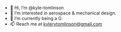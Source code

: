 - 👋 Hi, I’m @kyle-tomlinson
- 👀 I’m interested in aerospace & mechanical design. 
- 🌱 I’m currently being a G.  
- 📫 Reach me at kylerytomlinson@gmail.com

<!---
kyle-tomlinson/kyle-tomlinson is a ✨ special ✨ repository because its `README.md` (this file) appears on your GitHub profile.
You can click the Preview link to take a look at your changes.
--->
